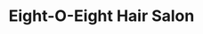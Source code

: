 ---
title: "Eight-O-Eight Hair Salon"
url: /west-palm-beach/eight-o-eight-hair-salon/
shop: beauty
---